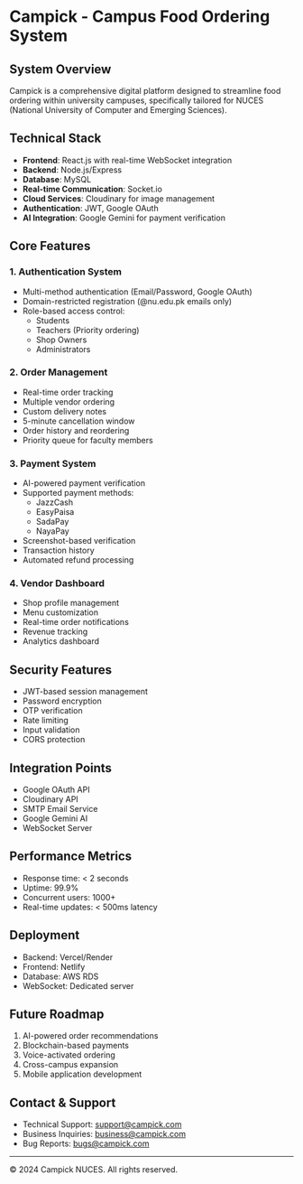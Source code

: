 # Campick - Campus Food Ordering System

## System Overview
Campick is a comprehensive digital platform designed to streamline food ordering within university campuses, specifically tailored for NUCES (National University of Computer and Emerging Sciences).

## Technical Stack
- **Frontend**: React.js with real-time WebSocket integration
- **Backend**: Node.js/Express
- **Database**: MySQL
- **Real-time Communication**: Socket.io
- **Cloud Services**: Cloudinary for image management
- **Authentication**: JWT, Google OAuth
- **AI Integration**: Google Gemini for payment verification

## Core Features

### 1. Authentication System
- Multi-method authentication (Email/Password, Google OAuth)
- Domain-restricted registration (@nu.edu.pk emails only)
- Role-based access control:
  - Students
  - Teachers (Priority ordering)
  - Shop Owners
  - Administrators

### 2. Order Management
- Real-time order tracking
- Multiple vendor ordering
- Custom delivery notes
- 5-minute cancellation window
- Order history and reordering
- Priority queue for faculty members

### 3. Payment System
- AI-powered payment verification
- Supported payment methods:
  - JazzCash
  - EasyPaisa
  - SadaPay
  - NayaPay
- Screenshot-based verification
- Transaction history
- Automated refund processing

### 4. Vendor Dashboard
- Shop profile management
- Menu customization
- Real-time order notifications
- Revenue tracking
- Analytics dashboard

## Security Features
- JWT-based session management
- Password encryption
- OTP verification
- Rate limiting
- Input validation
- CORS protection

## Integration Points
- Google OAuth API
- Cloudinary API
- SMTP Email Service
- Google Gemini AI
- WebSocket Server

## Performance Metrics
- Response time: < 2 seconds
- Uptime: 99.9%
- Concurrent users: 1000+
- Real-time updates: < 500ms latency

## Deployment
- Backend: Vercel/Render
- Frontend: Netlify
- Database: AWS RDS
- WebSocket: Dedicated server

## Future Roadmap
1. AI-powered order recommendations
2. Blockchain-based payments
3. Voice-activated ordering
4. Cross-campus expansion
5. Mobile application development

## Contact & Support
- Technical Support: support@campick.com
- Business Inquiries: business@campick.com
- Bug Reports: bugs@campick.com

---
© 2024 Campick NUCES. All rights reserved. 